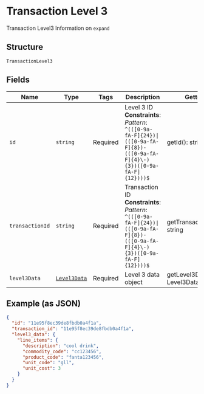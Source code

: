 
# Transaction Level 3

Transaction Level3 Information on `expand`

## Structure

`TransactionLevel3`

## Fields

| Name | Type | Tags | Description | Getter | Setter |
|  --- | --- | --- | --- | --- | --- |
| `id` | `string` | Required | Level 3 ID<br>**Constraints**: *Pattern*: `^(([0-9a-fA-F]{24})\|(([0-9a-fA-F]{8})-(([0-9a-fA-F]{4}\-){3})([0-9a-fA-F]{12})))$` | getId(): string | setId(string id): void |
| `transactionId` | `string` | Required | Transaction ID<br>**Constraints**: *Pattern*: `^(([0-9a-fA-F]{24})\|(([0-9a-fA-F]{8})-(([0-9a-fA-F]{4}\-){3})([0-9a-fA-F]{12})))$` | getTransactionId(): string | setTransactionId(string transactionId): void |
| `level3Data` | [`Level3Data`](../../doc/models/level-3-data.md) | Required | Level 3 data object | getLevel3Data(): Level3Data | setLevel3Data(Level3Data level3Data): void |

## Example (as JSON)

```json
{
  "id": "11e95f8ec39de8fbdb0a4f1a",
  "transaction_id": "11e95f8ec39de8fbdb0a4f1a",
  "level3_data": {
    "line_items": {
      "description": "cool drink",
      "commodity_code": "cc123456",
      "product_code": "fanta123456",
      "unit_code": "gll",
      "unit_cost": 3
    }
  }
}
```

